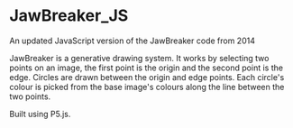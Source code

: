 # JawBreaker_JS
An updated JavaScript version of the JawBreaker code from 2014

JawBreaker is a generative drawing system. It works by selecting two points on an image, the first point is the origin and the second point is the edge. Circles are drawn between the origin and edge points. Each circle's colour is picked from the base image's colours along the line between the two points.

Built using P5.js.
